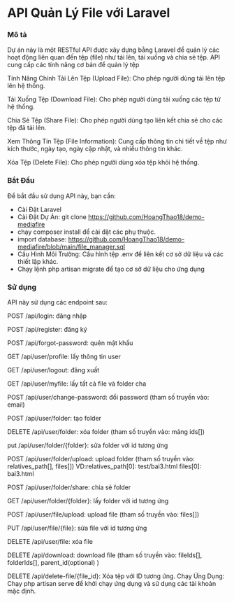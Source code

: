 <h1> API Quản Lý File với Laravel </h1>

<h3>Mô tả </h3>
Dự án này là một RESTful API được xây dựng bằng Laravel để quản lý các hoạt động liên quan đến tệp (file) như tải lên, tải xuống và chia sẻ tệp. API cung cấp các tính năng cơ bản để quản lý tệp

Tính Năng Chính
Tải Lên Tệp (Upload File): Cho phép người dùng tải lên tệp lên hệ thống.

Tải Xuống Tệp (Download File): Cho phép người dùng tải xuống các tệp từ hệ thống.

Chia Sẻ Tệp (Share File): Cho phép người dùng tạo liên kết chia sẻ cho các tệp đã tải lên.

Xem Thông Tin Tệp (File Information): Cung cấp thông tin chi tiết về tệp như kích thước, ngày tạo, ngày cập nhật, và nhiều thông tin khác.

Xóa Tệp (Delete File): Cho phép người dùng xóa tệp khỏi hệ thống.

<h3>Bắt Đầu </h3>

Để bắt đầu sử dụng API này, bạn cần:

-   Cài Đặt Laravel
-   Cài Đặt Dự Án: git clone https://github.com/HoangThao18/demo-mediafire
-   chạy composer install để cài đặt các phụ thuộc.
-   import database: https://github.com/HoangThao18/demo-mediafire/blob/main/file_manager.sql
-   Cấu Hình Môi Trường: Cấu hình tệp .env để liên kết cơ sở dữ liệu và các thiết lập khác.
-   Chạy lệnh php artisan migrate để tạo cơ sở dữ liệu cho ứng dụng

<h3>Sử dụng </h3>
API này sử dụng các endpoint sau:

POST /api/login: đăng nhập

POST /api/register: đăng ký

POST /api/forgot-password: quên mật khẩu

GET /api/user/profile: lấy thông tin user

GET /api/user/logout: đăng xuất

GET /api/user/myfile: lấy tất cả file và folder cha

POST /api/user/change-password: đổi password (tham số truyền vào: email)

POST /api/user/folder: tạo folder

DELETE /api/user/folder: xóa folder (tham số truyền vào: mảng ids[])

put /api/user/folder/{folder}: sửa folder với id tương ứng

POST /api/user/folder/upload: upload folder (tham số truyền vào: relatives_path[], files[])
VD:relatives_path[0]: test/bai3.html files[0]: bai3.html

POST /api/user/folder/share: chia sẻ folder

GET /api/user/folder/{folder}: lấy folder với id tương ứng

POST /api/user/file/upload: upload file (tham số truyền vào: files[])

PUT /api/user/file/{file}: sửa file với id tương ứng

DELETE /api/user/file: xóa file

DELETE /api/download: download file (tham số truyền vào: fileIds[], folderIds[], parent_id(optional) )

DELETE /api/delete-file/{file_id}: Xóa tệp với ID tương ứng.
Chạy Ứng Dụng: Chạy php artisan serve để khởi chạy ứng dụng và sử dụng các tài khoản mặc định.
